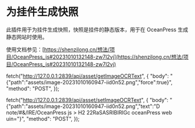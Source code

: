 # 为挂件生成快照

此插件用于为挂件生成快照，快照是挂件的静态版本，用于在 OceanPress 生成静态网站时使用。

使用文档参见：[https://shenzilong.cn/想法/项目/OceanPress_js#20231010132148-zw7l2vj](https://shenzilong.cn/想法/项目/OceanPress_js#20231010132148-zw7l2vj)

fetch("http://127.0.0.1:2839/api/asset/getImageOCRText", {
  "body": "{\"path\":\"assets/image-20231010160947-iid0n52.png\",\"force\":true}",
  "method": "POST",
});

fetch("http://127.0.0.1:2839/api/asset/setImageOCRText", {
  "body": "{\"path\":\"assets/image-20231010160947-iid0n52.png\",\"text\":\"D note/#&/IRE/OceanPress js > H2 22RaSASRIBIRIGc oceanPress web uin=\"}",
  "method": "POST",
});